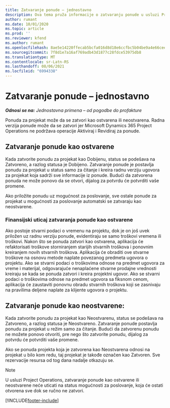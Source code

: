 ```yaml
---
title: Zatvaranje ponude – jednostavno
description: Ova tema pruža informacije o zatvaranju ponude u usluzi Project Operations.
author: rumant
ms.date: 10/01/2020
ms.topic: article
ms.prod: ''
ms.reviewer: kfend
ms.author: rumant
ms.openlocfilehash: 8ae5e14220ffecab5bcfa016d8d18e6ccfbc5b04be9a4e66cee26f8885125d31
ms.sourcegitcommit: 7f8d1e7a16af769adb43d1877c28fdce53975db8
ms.translationtype: MT
ms.contentlocale: sr-Latn-RS
ms.lasthandoff: 08/06/2021
ms.locfileid: "6994338"
---
```

# <a name="close-a-quote---lite"></a>Zatvaranje ponude – jednostavno

_**Odnosi se na:** Jednostavna primena – od pogodbe do profakture_

Ponuda za projekat može da se zatvori kao ostvarena ili neostvarena. Radna verzija ponude može da se zatvori jer Microsoft Dynamics 365 Project Operations ne podržava operacije Aktiviraj i Revidiraj za ponude.

## <a name="close-a-quote-as-won"></a>Zatvaranje ponude kao ostvarene

Kada zatvorite ponudu za projekat kao Dobijenu, status se podešava na Zatvoreno, a razlog statusa je Dobijeno. Zatvaranje ponude je postavlja ponudu za projekat u status samo za čitanje i kreira radnu verziju ugovora za projekat koja sadrži sve informacije iz ponude. Budući da zatvorena ponuda ne može ponovo da se otvori, dijalog za potvrdu će potvrditi vaše promene.

Ako priložite ponudu uz mogućnost za poslovanje, sve ostale ponude za projekat u mogućnosti za poslovanje automatski se zatvaraju kao neostvarene.

### <a name="financial-impact-of-closing-a-quote-as-won"></a>Finansijski uticaj zatvaranja ponude kao ostvarene

Ako postoje stvarni podaci o vremenu na projektu, dok je on još uvek priložen uz radnu verziju ponude, evidentiraju se samo troškovi vremena ili troškovi. Nakon što se ponuda zatvori kao ostvarena, aplikacija će refaktorisati troškove storniranjem starijih stvarnih troškova i ponovnim kreiranjem novih stvarnih troškova. Aplikacija će obraditi ove stvarne troškove na osnovu metode naplate povezanog predmeta ugovora o projektu. Ako se stvarni podaci o troškovima odnose na predmet ugovora za vreme i materijal, odgovarajuće nenaplaćene stvarne prodajne vrednosti kreiraju se kada se ponuda zatvori i kreira projektni ugovor. Ako se stvarni podaci o troškovima odnose na predmet ugovora sa fiksnom cenom, aplikacija će zaustaviti ponovnu obradu stvarnih troškova koji se zasnivaju na pravilima deljene naplate za klijente ugovora o projektu.

## <a name="closing-a-quote-as-lost"></a>Zatvaranje ponude kao neostvarene:

Kada zatvorite ponudu za projekat kao Neostvarenu, status se podešava na Zatvoreno, a razlog statusa je Neostvareno. Zatvaranje ponude postavlja ponudu za projekat u režim samo za čitanje. Budući da zatvorenu ponudu ne možete ponovo otvoriti, pre nego što zatvorite ponudu, dijalog za potvrdu će potvrditi vaše promene.

Ako se ponuda projekta koja je zatvorena kao Neostvarena odnosi na projekat u bilo kom redu, taj projekat je takođe označen kao Zatvoren. Sve rezervacije resursa od tog dana nadalje otkazuju se.

> [!NOTE]
> U usluzi Project Operations, zatvaranje ponude kao ostvarene ili neostvarene neće uticati na status mogućnosti za poslovanje, koja će ostati otvorena sve dok se ručno ne zatvori.


[!INCLUDE[footer-include](../../includes/footer-banner.md)]